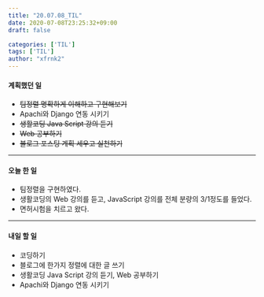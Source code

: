 ```yaml
---
title: "20.07.08_TIL"
date: 2020-07-08T23:25:32+09:00
draft: false

categories: ['TIL']
tags: ['TIL']
author: "xfrnk2"
---
```

#### 계획했던 일
+ ~~팀정렬 명확하게 이해하고 구현해보기~~
+ Apachi와 Django 연동 시키기
+ ~~생활코딩 Java Script 강의 듣기~~
+ ~~Web 공부하기~~
+ ~~블로그 포스팅 계획 세우고 실천하기~~
---  
#### 오늘 한 일
+ 팀정렬을 구현하였다.
+ 생활코딩의 Web 강의를 듣고, JavaScript 강의를 전체 분량의 3/1정도를 들었다.
+ 면허시험을 치르고 왔다.
---   
#### 내일 할 일 
+ 코딩하기
+ 블로그에 한가지 정렬에 대한 글 쓰기
+ 생활코딩 Java Script 강의 듣기, Web 공부하기
+ Apachi와 Django 연동 시키기